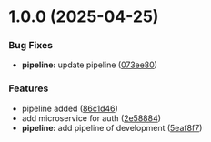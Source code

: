# 1.0.0 (2025-04-25)


### Bug Fixes

* **pipeline:** update pipeline ([073ee80](https://github.com/MicroTodoSuite/microservice-app-auth-api/commit/073ee8027ac13afbf806b58c30725dd118737446))


### Features

*  pipeline added ([86c1d46](https://github.com/MicroTodoSuite/microservice-app-auth-api/commit/86c1d46ad06e04b8959fafd06973399e8c526d0d))
* add microservice for auth ([2e58884](https://github.com/MicroTodoSuite/microservice-app-auth-api/commit/2e5888421fb327a12626d0b6ae7320e36dba8cba))
* **pipeline:** add pipeline of development ([5eaf8f7](https://github.com/MicroTodoSuite/microservice-app-auth-api/commit/5eaf8f7b4448ac8b0cf09bba54df0baf09fa12d4))
